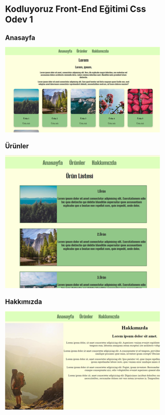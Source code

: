 # Kodluyoruz Front-End Eğitimi Css Odev 1

## Anasayfa
![img](img/ss1.png)

## Ürünler
![img](img/ss2.png)

## Hakkımızda 

![img](img/ss3.png)